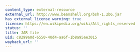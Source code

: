 ```yaml
---
content_type: external-resource
external_url: http://www.beanshell.org/bsh-1.2b6.jar
has_external_license_warning: true
license: https://en.wikipedia.org/wiki/All_rights_reserved
status: ''
title: JAR file
uid: c8299a0d-6550-40d4-aa6f-1b8a95ae3015
wayback_url: ''
---
```

